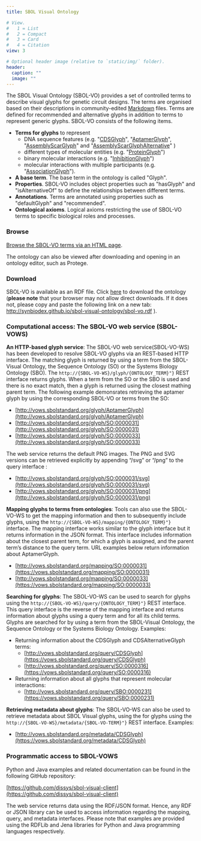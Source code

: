 ```yaml
---
title: SBOL Visual Ontology

# View.
#   1 = List
#   2 = Compact
#   3 = Card
#   4 = Citation
view: 3

# Optional header image (relative to `static/img/` folder).
header:
  caption: ""
  image: ""
---
```


The SBOL Visual Ontology (SBOL-VO) provides a set of controlled terms to describe visual glyphs for genetic circuit designs. The terms are organised based on their descriptions in community-edited [Markdown](https://github.com/SynBioDex/SBOL-visual/tree/master/Glyphs) files. Terms are defined for recommended and alternative glyphs in addition to terms to represent generic glyphs. SBOL-VO consists of the following items.

* **Terms for glyphs** to represent
    * DNA sequence features (e.g. "[CDSGlyph](http://synbiodex.github.io/sbol-visual-ontology/sbol-vo.html#CDSGlyph)", "[AptamerGlyph](http://synbiodex.github.io/sbol-visual-ontology/sbol-vo.html#AptamerGlyph)", "[AssemblyScarGlyph](http://synbiodex.github.io/sbol-visual-ontology/sbol-vo.html#AssemblyScarGlyph)" and "[AssemblyScarGlyphAlternative](http://synbiodex.github.io/sbol-visual-ontology/sbol-vo.html#AssemblyScarGlyphAlternative)" )
    * different types of molecular entities (e.g. "[ProteinGlyph](http://synbiodex.github.io/sbol-visual-ontology/sbol-vo.html#ProteinGlyph)")
    * binary molecular interactions (e.g. "[InhibitionGlyph](http://synbiodex.github.io/sbol-visual-ontology/sbol-vo.html#InhibitionGlyph)")
    * molecular interactions with multiple participants (e.g. "[AssociationGlyph](http://synbiodex.github.io/sbol-visual-ontology/sbol-vo.html#AssociationGlyph)").
* **A base term**. The base term in the ontology is called "Glyph".
* **Properties**. SBOL-VO includes object properties such as "hasGlyph" and "isAlternativeOf" to define the relationships between different terms.
* **Annotations**. Terms are annotated using properties such as "defaultGlyph" and "recommended".
* **Ontological axioms**. Logical axioms restricting the use of SBOL-VO terms to specific biological roles and processes.

### Browse

[Browse the SBOL-VO terms via an HTML page](http://synbiodex.github.io/sbol-visual-ontology/sbol-vo.html).

The ontology can also be viewed after downloading and opening in an ontology editor, such as Protege.

### Download

SBOL-VO is available as an RDF file. Click [here](http://synbiodex.github.io/sbol-visual-ontology/sbol-vo.rdf) to download the ontology (**please note** that your browser may not allow direct downloads. If it does not, please copy and paste the following link on a new tab: http://synbiodex.github.io/sbol-visual-ontology/sbol-vo.rdf ).

### Computational access: The SBOL-VO web service (SBOL-VOWS)

**An HTTP-based glyph service**: The SBOL-VO web service(SBOL-VO-WS) has been developed to resolve SBOL-VO glyphs via an REST-based HTTP interface. The matching glyph is returned by using a term from the SBOL-Visual Ontology, the Sequence Ontology (SO) or the Systems Biology Ontology (SBO). The `http://{SBOL-VO-WS}/glyph/{ONTOLOGY_TERM}"}` REST interface returns glyphs. When a term from the SO or the SBO is used and there is no exact match, then a glyph is returned using the closest mathing parent term. The following example demonsrates retrieving the aptamer glyph by using the corresponding SBOL-VO or terms from the SO:

* [http://vows.sbolstandard.org/glyph/AptamerGlyph](http://vows.sbolstandard.org/glyph/AptamerGlyph)
* [http://vows.sbolstandard.org/glyph/SO:0000031](http://vows.sbolstandard.org/glyph/SO:0000031)
* [http://vows.sbolstandard.org/glyph/SO:0000033](http://vows.sbolstandard.org/glyph/SO:0000033)

The web service returns the default PNG images. The PNG and SVG versions can be retrieved explicitly by appending “/svg” or “/png” to the query interface :

* [http://vows.sbolstandard.org/glyph/SO:0000031/svg](http://vows.sbolstandard.org/glyph/SO:0000031/svg)
* [http://vows.sbolstandard.org/glyph/SO:0000031/png](http://vows.sbolstandard.org/glyph/SO:0000031/png)

**Mapping glyphs to terms from ontologies**: Tools can also use the SBOL-VO-WS to get the mapping information and then to subsequently include glyphs, using the `http://{SBOL-VO-WS}/mapping/{ONTOLOGY_TERM}"}` interface. The mapping interface works similar to the glyph interface but it returns information in the JSON format. This interface includes information about the closest parent term, for which a glyph is assigned, and the parent term’s distance to the query term. URL examples below return information about AptamerGlyph.

* [http://vows.sbolstandard.org/mapping/SO:0000031](https://vows.sbolstandard.org/mapping/SO:0000031)
* [http://vows.sbolstandard.org/mapping/SO:0000033](https://vows.sbolstandard.org/mapping/SO:0000033)

**Searching for glyphs**: The SBOL-VO-WS can be used to search for glyphs using the `http://{SBOL-VO-WS}/query/{ONTOLOGY_TERM}"}` REST interface. This query interface is the reverse of the mapping interface and returns information about glyphs using a query term and for all its child terms. Glyphs are searched for by using a term from the SBOL-Visual Ontology, the Sequence Ontology or the Systems Biology Ontology. Examples:

* Returning information about the CDSGlyph and CDSAlternativeGlyph terms:
    * [http://vows.sbolstandard.org/query/CDSGlyph](https://vows.sbolstandard.org/query/CDSGlyph)
    * [http://vows.sbolstandard.org/query/SO:0000316](https://vows.sbolstandard.org/query/SO:0000316)
* Returning information about all glyphs that represent molecular interactions:
    * [http://vows.sbolstandard.org/query/SBO:0000231](https://vows.sbolstandard.org/query/SBO:0000231)
   
**Retrieving metadata about glyphs**: The SBOL-VO-WS can also be used to retrieve metadata about SBOL Visual glyphs, using the for glyphs using the `http://{SBOL-VO-WS}/metadata/{SBOL-VO-TERM}"}` REST interface. Examples:

* [http://vows.sbolstandard.org/metadata/CDSGlyph](https://vows.sbolstandard.org/metadata/CDSGlyph)

### Programmatic access to SBOL-VOWS

Python and Java examples and related documentation can be found in the following GitHub repository:

[https://github.com/dissys/sbol-visual-client](https://github.com/dissys/sbol-visual-client)

The web service returns data using the RDF/JSON format. Hence, any RDF or JSON library can be used to access information regarding the mapping, query, and metadata interfaces. Please note that examples are provided using the RDFLib and Jena libraries for Python and Java programming languages respectively.

